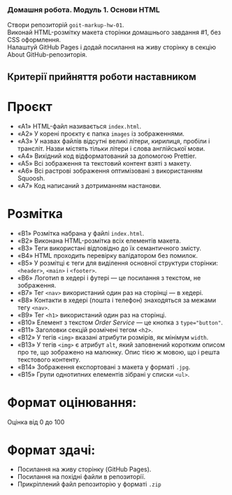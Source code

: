 ### Домашня робота. Модуль 1. Основи HTML

Створи репозиторій `goit-markup-hw-01`.  
Виконай HTML-розмітку макета сторінки домашнього завдання #1, без CSS оформлення.  
Налаштуй GitHub Pages і додай посилання на живу сторінку в секцію About GitHub-репозиторія.

## Критерії прийняття роботи наставником

# Проєкт
- «A1» HTML-файл називається `index.html`.
- «A2» У корені проєкту є папка `images` із зображеннями.
- «A3» У назвах файлів відсутні великі літери, кирилиця, пробіли і трансліт. Назви містять тільки літери і слова англійської мови.
- «A4» Вихідний код відформатований за допомогою Prettier.
- «A5» Всі зображення та текстовий контент взяті з макету.
- «A6» Всі растрові зображення оптимізовані з використанням Squoosh.
- «A7» Код написаний з дотриманням настанови.

# Розмітка
- «B1» Розмітка набрана у файлі `index.html`.
- «B2» Виконана HTML-розмітка всіх елементів макета.
- «B3» Теги використані відповідно до їх семантичного змісту.
- «B4» HTML проходить перевірку валідатором без помилок.
- «B5» У розмітці є теги для виділення основної структури сторінки: `<header>`, `<main>` і `<footer>`.
- «B6» Логотип в хедері і футері — це посилання з текстом, не зображення.
- «B7» Тег `<nav>` використаний один раз на сторінці — в хедері.
- «B8» Контакти в хедері (пошта і телефон) знаходяться за межами тегу `<nav>`.
- «B9» Тег `<h1>` використаний один раз на сторінці.
- «B10» Елемент з текстом *Order Service* — це кнопка з `type="button"`.
- «B11» Заголовки секцій розмічені тегом `<h2>`.
- «B12» У тегів `<img>` вказані атрибути розмірів, як мінімум `width`.
- «B13» У тегів `<img>` є атрибут `alt`, який заповнений коротким описом про те, що зображено на малюнку. Опис тією ж мовою, що і решта текстового контенту.
- «B14» Зображення експортовані з макета у форматі `.jpg`.
- «B15» Групи однотипних елементів зібрані у списки `<ul>`.

# Формат оцінювання:
Оцінка від 0 до 100

# Формат здачi:
- Посилання на живу сторінку (GitHub Pages).
- Посилання на похідні файли в репозиторії.
- Прикріплений файл репозиторію у форматі `.zip`
